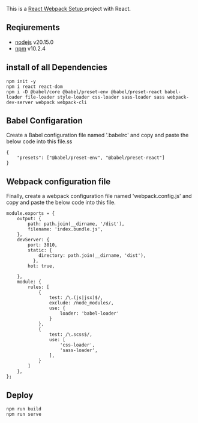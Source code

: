 This is a [React Webpack Setup ](https://webpack.js.org/) project with React.

## Reqiurements 
- [nodejs](https://nodejs.org/en) v20.15.0
- [npm](https://docs.npmjs.com/downloading-and-installing-node-js-and-npm) v10.2.4


## install of all Dependencies

```
npm init -y
npm i react react-dom
npm i -D @babel/core @babel/preset-env @babel/preset-react babel-loader file-loader style-loader css-loader sass-loader sass webpack-dev-server webpack webpack-cli
```
## Babel Configaration 
Create a Babel configuration file named '.babelrc' and copy and paste the below code into this file.ss
```
{
    "presets": ["@babel/preset-env", "@babel/preset-react"]
}
```
## Webpack configuration file
Finally, create a webpack configuration file named 'webpack.config.js' and copy and paste the below code into this file.
```
module.exports = {
    output: {
        path: path.join(__dirname, '/dist'),
        filename: 'index.bundle.js',
    },
    devServer: {
        port: 3010,
        static: {
            directory: path.join(__dirname, 'dist'),
          },
        hot: true,

    },
    module: {
        rules: [
            {
                test: /\.(js|jsx)$/,
                exclude: /node_modules/,
                use: {
                    loader: 'babel-loader'
                }
            },
            {
                test: /\.scss$/,
                use: [ 
                    'css-loader',
                    'sass-loader',
                ],
            }
        ]
    }, 
};
```
## Deploy  
```
npm run build
npm run serve
```
